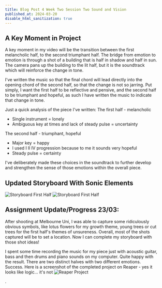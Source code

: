 ```yaml
---
title: Blog Post 4 Week Two Session Two Sound and Vision
published_at: 2024-03-20
disable_html_sanitization: true
---
```


## A Key Moment in Project
A key moment in my video will be the transition between the first melancholic half, to the second triumphant half. The bridge from emotion to emotion is through a shot of a building that is half in shadow and half in sun. The camera pans up the building to the lit half, but it is the soundtrack which will reinforce the change in tone.

I've written the music so that the final chord will lead directly into the opening chord of the second half, so that the change is not so jarring. Put simply, I want the first half to be reflective and pensive, and the second half to be triumphant and hopeful, as such I have written the music to indicate that change in tone. 

Just a quick analysis of the piece I've written:
The first half - melancholic
- Single instrument = lonely
- Ambiguous key at times and lack of steady pulse = uncertainty

The second half - triumphant, hopeful
- Major key = happy
- I used I II IV progression because to me it sounds very hopeful
- Steady pulse = certainty

I've deliberately made these choices in the soundtrack to further develop and strengthen the sense of those emotions within the overall piece.

## Updated Storyboard With Sonic Elements
![Storyboard First Half](/w02s2/sb1s.jpg)
![Storyboard First Half](/w02s2/sb2s.jpg)

## Assignment Update/Progress 23/03: 
After shooting at Melbourne Uni, I was able to capture some ridiculously obvious symbols, like lotus flowers for my growth theme, young trees or cut trees for the first half's themes of unsureness. Overall, most of the shots captured will be to set a location. Now I can complete my storyboard with those shot ideas!

I spent some time recording the music for my piece just with acoustic guitar, bass and then drums and piano sounds on my computer. Quite happy with the result. There are two distinct halves with two different emotions. Success. Here is a screenshot of the completed project on Reaper - yes it looks like logic... it's not
![Reaper Project](/w02s2/DMS1_Reaper.PNG)

.



